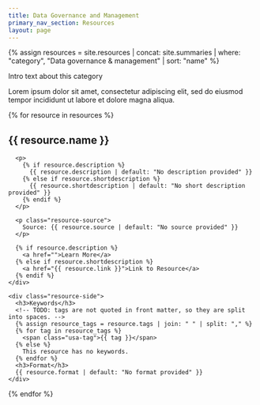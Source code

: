 ```yaml
---
title: Data Governance and Management
primary_nav_section: Resources
layout: page
---
```


{% assign resources = site.resources | concat: site.summaries | where: "category", "Data governance & management" | sort: "name" %}

<p class="resource-introduction">
  <p>Intro text about this category</p>

  <p>Lorem ipsum dolor sit amet, consectetur adipiscing elit, sed do eiusmod tempor incididunt ut labore et dolore magna aliqua.</p>
</p>

{% for resource in resources %}
  <div class="resource">
    <div class="resource-main">
      <h2>{{ resource.name }}</h2>

      <p>
        {% if resource.description %}
          {{ resource.description | default: "No description provided" }}
        {% else if resource.shortdescription %}
          {{ resource.shortdescription | default: "No short description provided" }}
        {% endif %}
      </p>

      <p class="resource-source">
        Source: {{ resource.source | default: "No source provided" }}
      </p>

      {% if resource.description %}
        <a href="">Learn More</a>
      {% else if resource.shortdescription %}
        <a href="{{ resource.link }}">Link to Resource</a>
      {% endif %}
    </div>

    <div class="resource-side">
      <h3>Keywords</h3>
      <!-- TODO: tags are not quoted in front matter, so they are split into spaces. -->
      {% assign resource_tags = resource.tags | join: " " | split: "," %}
      {% for tag in resource_tags %}
        <span class="usa-tag">{{ tag }}</span>
      {% else %}
        This resource has no keywords.
      {% endfor %}
      <h3>Format</h3>
      {{ resource.format | default: "No format provided" }}
    </div>
  </div>
{% endfor %}
